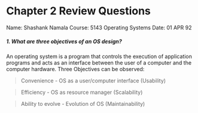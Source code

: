 # Chapter 2 Review Questions
Name: Shashank Namala
Course: 5143 Operating Systems
Date: 01 APR 92

##### 1. What are three objectives of an OS design?

An operating system is a program that controls the execution of application programs and acts as an interface between the user of a computer and the computer hardware.
Three Objectives can be observed:
 >Convenience - OS as a user/computer interface (Usability)
 
 >Efficiency - OS as resource manager (Scalability)
 
 >Ability to evolve - Evolution of OS (Maintainability)

